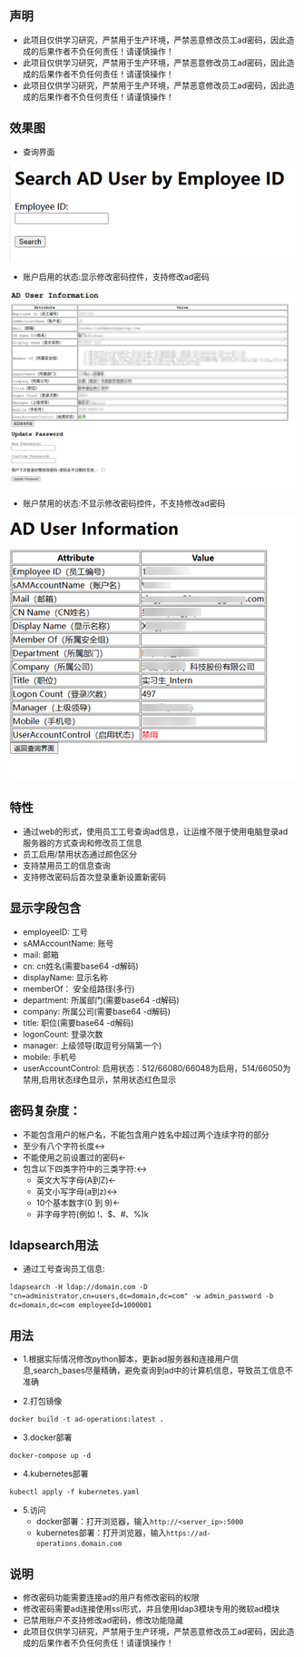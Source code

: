 ## 声明
- 此项目仅供学习研究，严禁用于生产环境，严禁恶意修改员工ad密码，因此造成的后果作者不负任何责任！请谨慎操作！
- 此项目仅供学习研究，严禁用于生产环境，严禁恶意修改员工ad密码，因此造成的后果作者不负任何责任！请谨慎操作！
- 此项目仅供学习研究，严禁用于生产环境，严禁恶意修改员工ad密码，因此造成的后果作者不负任何责任！请谨慎操作！

## 效果图
- 查询界面

![image](images/search.png)

- 账户启用的状态:显示修改密码控件，支持修改ad密码

![image](images/result-enable.png)

- 账户禁用的状态:不显示修改密码控件，不支持修改ad密码

![image](images/result-disable.png)

## 特性
- 通过web的形式，使用员工工号查询ad信息，让运维不限于使用电脑登录ad服务器的方式查询和修改员工信息
- 员工启用/禁用状态通过颜色区分
- 支持禁用员工的信息查询
- 支持修改密码后首次登录重新设置新密码

## 显示字段包含
- employeeID: 工号
- sAMAccountName: 账号
- mail: 邮箱
- cn: cn姓名(需要base64 -d解码)
- displayName: 显示名称
- memberOf： 安全组路径(多行)
- department: 所属部门(需要base64 -d解码)
- company: 所属公司(需要base64 -d解码)
- title: 职位(需要base64 -d解码)
- logonCount: 登录次数
- manager: 上级领导(取逗号分隔第一个)
- mobile: 手机号
- userAccountControl: 启用状态：512/66080/66048为启用，514/66050为禁用,启用状态绿色显示，禁用状态红色显示

## 密码复杂度：
- 不能包含用户的帐户名，不能包含用户姓名中超过两个连续字符的部分
- 至少有八个字符长度↔
- 不能使用之前设置过的密码←
- 包含以下四类字符中的三类字符:↔
  - 英文大写字母(A到Z)←
  - 英文小写字母(a到z)↔
  - 10个基本数字(0 到 9)←
  - 非字母字符(例如 !、$、#、%)k

## ldapsearch用法
- 通过工号查询员工信息:

```
ldapsearch -H ldap://domain.com -D "cn=administrator,cn=users,dc=domain,dc=com" -w admin_password -b dc=domain,dc=com employeeId=1000001
```

## 用法
- 1.根据实际情况修改python脚本，更新ad服务器和连接用户信息,search_bases尽量精确，避免查询到ad中的计算机信息，导致员工信息不准确

- 2.打包镜像
```
docker build -t ad-operations:latest .
```

- 3.docker部署
```
docker-compose up -d
```

- 4.kubernetes部署
```
kubectl apply -f kubernetes.yaml
```

- 5.访问
  - docker部署：打开浏览器，输入`http://<server_ip>:5000`
  - kubernetes部署：打开浏览器，输入`https://ad-operations.domain.com`

## 说明
- 修改密码功能需要连接ad的用户有修改密码的权限
- 修改密码需要ad连接使用ssl形式，并且使用ldap3模块专用的微软ad模块
- 已禁用账户不支持修改ad密码，修改功能隐藏
- 此项目仅供学习研究，严禁用于生产环境，严禁恶意修改员工ad密码，因此造成的后果作者不负任何责任！请谨慎操作！
